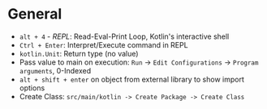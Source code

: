 # General
- `alt + 4` - *REPL*: Read-Eval-Print Loop, Kotlin's interactive shell
- `Ctrl + Enter`: Interpret/Execute command in REPL
- `kotlin.Unit`: Return type (no value)
- Pass value to main on execution: `Run` -> `Edit Configurations` -> `Program arguments`, 0-Indexed
- `alt + shift + enter` on object from external library to show import options
- Create Class: `src/main/kotlin -> Create Package -> Create Class`